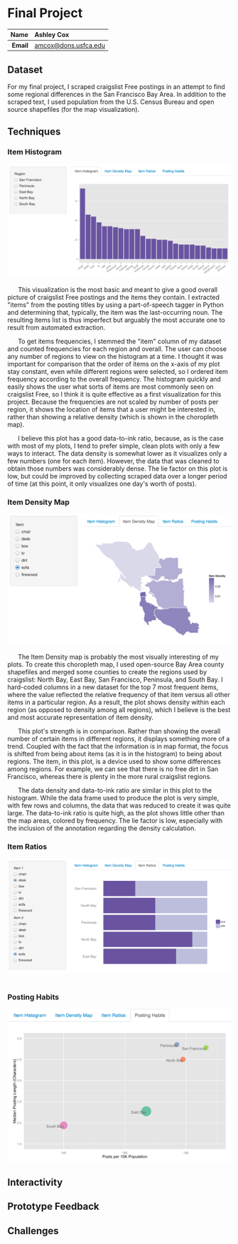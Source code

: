 Final Project
==============================

| **Name**  | Ashley Cox |
|----------:|:-------------|
| **Email** | amcox@dons.usfca.edu |


## Dataset ##
For my final project, I scraped craigslist Free postings in an attempt to find some regional differences in the San Francisco Bay Area. In addition to the scraped text, I used population from the U.S. Census Bureau and open source shapefiles (for the map visualization).

## Techniques ##

### Item Histogram ###
![](histogram.png)

&nbsp;&nbsp;&nbsp;&nbsp;&nbsp;&nbsp;This visualization is the most basic and meant to give a good overall picture of craigslist Free postings and the items they contain. I extracted "items" from the posting titles by using a part-of-speech tagger in Python and determining that, typically, the item was the last-occurring noun. The resulting items list is thus imperfect but arguably the most accurate one to result from automated extraction. 

&nbsp;&nbsp;&nbsp;&nbsp;&nbsp;&nbsp;To get items frequencies, I stemmed the "item" column of my dataset and counted frequencies for each region and overall. The user can choose any number of regions to view on the histogram at a time. I thought it was important for comparison that the order of items on the x-axis of my plot stay constant, even while different regions were selected, so I ordered item frequency according to the overall frequency. The histogram quickly and easily shows the user what sorts of items are most commonly seen on craigslist Free, so I think it is quite effective as a first visualization for this project. Because the frequencies are not scaled by number of posts per region, it shows the location of items that a user might be interested in, rather than showing a relative density (which is shown in the choropleth map).

&nbsp;&nbsp;&nbsp;&nbsp;&nbsp;&nbsp;I believe this plot has a good data-to-ink ratio, because, as is the case with most of my plots, I tend to prefer simple, clean plots with only a few ways to interact. The data density is somewhat lower as it visualizes only a few numbers (one for each item). However, the data that was cleaned to obtain those numbers was considerably dense. The lie factor on this plot is low, but could be improved by collecting scraped data over a longer period of time (at this point, it only visualizes one day's worth of posts).


### Item Density Map ###
![](map.png)

&nbsp;&nbsp;&nbsp;&nbsp;&nbsp;&nbsp;The Item Density map is probably the most visually interesting of my plots. To create this choropleth map, I used open-source Bay Area county shapefiles and merged some counties to create the regions used by craigslist: North Bay, East Bay, San Francisco, Peninsula, and South Bay. I hard-coded columns in a new dataset for the top 7 most frequent items, where the value reflected the relative frequency of that item versus all other items in a particular region. As a result, the plot shows density within each region (as opposed to density among all regions), which I believe is the best and most accurate representation of item density. 

&nbsp;&nbsp;&nbsp;&nbsp;&nbsp;&nbsp;This plot's strength is in comparison. Rather than showing the overall number of certain items in different regions, it displays something more of a trend. Coupled with the fact that the information is in map format, the focus is shifted from being about items (as it is in the histogram) to being about regions. The item, in this plot, is a device used to show some differences among regions. For example, we can see that there is no free dirt in San Francisco, whereas there is plenty in the more rural craigslist regions. 

&nbsp;&nbsp;&nbsp;&nbsp;&nbsp;&nbsp;The data density and data-to-ink ratio are similar in this plot to the histogram. While the data frame used to produce the plot is very simple, with few rows and columns, the data that was reduced to create it was quite large. The data-to-ink ratio is quite high, as the plot shows little other than the map areas, colored by frequency. The lie factor is low, especially with the inclusion of the annotation regarding the density calculation.

### Item Ratios ###
![](ratios.png)
&nbsp;&nbsp;&nbsp;&nbsp;&nbsp;&nbsp;

### Posting Habits ###
![](habits.png)

## Interactivity ##

## Prototype Feedback ##

## Challenges ##
